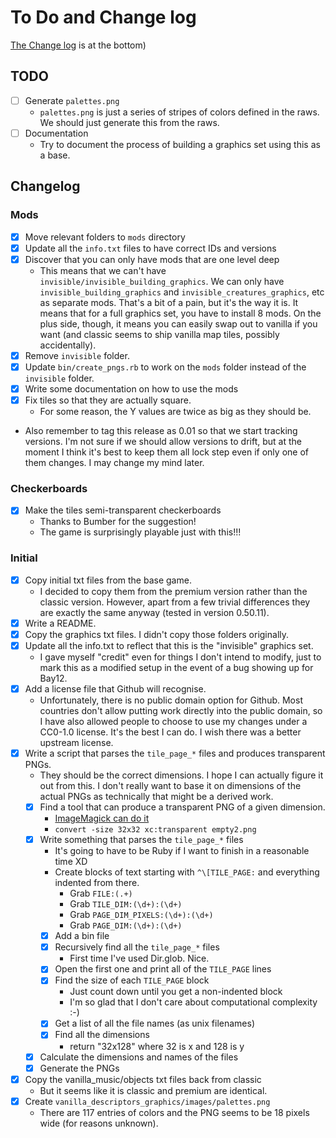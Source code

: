 # To Do and Change log

[The Change log](#Changelog) is at the bottom)

## TODO

  - [ ] Generate `palettes.png`
    - `palettes.png` is just a series of stripes of colors defined
      in the raws.  We should just generate this from the raws.
  - [ ] Documentation
    - Try to document the process of building a graphics set using this as a
      base.

## Changelog

### Mods
  - [X] Move relevant folders to `mods` directory
  - [X] Update all the `info.txt` files to have correct IDs and versions
  - [X] Discover that you can only have mods that are one level deep
    - This means that we can't have `invisible/invisible_building_graphics`.
      We can only have `invisible_building_graphics` and `invisible_creatures_graphics`,
      etc as separate mods.  That's a bit of a pain, but it's the way it is.
      It means that for a full graphics set, you have to install 8 mods.
      On the plus side, though, it means you can easily swap out to vanilla if you
      want (and classic seems to ship vanilla map tiles, possibly accidentally).
  - [X] Remove `invisible` folder.
  - [X] Update `bin/create_pngs.rb` to work on the `mods` folder instead of the
        `invisible` folder.
  - [X] Write some documentation on how to use the mods
  - [X] Fix tiles so that they are actually square.
    - For some reason, the Y values are twice as big as they should be.
  - Also remember to tag this release as 0.01 so that we start tracking versions.
    I'm not sure if we should allow versions to drift, but at the moment I think
    it's best to keep them all lock step even if only one of them changes.  I
    may change my mind later.

### Checkerboards

  - [X] Make the tiles semi-transparent checkerboards
    - Thanks to Bumber for the suggestion!
    - The game is surprisingly playable just with this!!!

### Initial

  - [X] Copy initial txt files from the base game.
    - I decided to copy them from the premium version rather than the classic version.
      However, apart from a few trivial differences they are exactly the same anyway
      (tested in version 0.50.11).
  - [X] Write a README.
  - [X] Copy the graphics txt files.  I didn't copy those folders originally.
  - [X] Update all the info.txt to reflect that this is the "invisible" graphics set.
    - I gave myself "credit" even for things I don't intend to modify, just to mark
      this as a modified setup in the event of a bug showing up for Bay12.
  - [X] Add a license file that Github will recognise.
    - Unfortunately, there is no public domain option for Github.  Most countries
      don't allow putting work directly into the public domain, so I have also
      allowed people to choose to use my changes under a CC0-1.0 license. It's
      the best I can do.  I wish there was a better upstream license.
  - [X] Write a script that parses the `tile_page_*` files and produces transparent PNGs.
    - They should be the correct dimensions. I hope I can actually figure it
      out from this.  I don't really want to base it on dimensions of the actual PNGs
      as technically that might be a derived work.
    - [X] Find a tool that can produce a transparent PNG of a given dimension.
      - [ImageMagick can do it](https://superuser.com/questions/294943/is-there-a-utility-to-create-blank-images)
      - `convert -size 32x32 xc:transparent empty2.png`
    - [X] Write something that parses the `tile_page_*` files
      - It's going to have to be Ruby if I want to finish in a reasonable time XD
      - Create blocks of text starting with `^\[TILE_PAGE:` and everything indented from there.
        - Grab `FILE:(.+)`
        - Grab `TILE_DIM:(\d+):(\d+)`
        - Grab `PAGE_DIM_PIXELS:(\d+):(\d+)`
        - Grab `PAGE_DIM:(\d+):(\d+)`
      - [X] Add a bin file
      - [X] Recursively find all the `tile_page_*` files
        - First time I've used Dir.glob.  Nice.
      - [X] Open the first one and print all of the `TILE_PAGE` lines
      - [X] Find the size of each `TILE_PAGE` block
        - Just count down until you get a non-indented block
        - I'm so glad that I don't care about computational complexity :-)
      - [X] Get a list of all the file names (as unix filenames)
      - [X] Find all the dimensions
        - return "32x128" where 32 is x and 128 is y
    - [X] Calculate the dimensions and names of the files
    - [X] Generate the PNGs
  - [X] Copy the vanilla_music/objects txt files back from classic
    - But it seems like it is classic and premium are identical.
  - [X] Create `vanilla_descriptors_graphics/images/palettes.png`
    - There are 117 entries of colors and the PNG seems to be 18 pixels wide
      (for reasons unknown).
